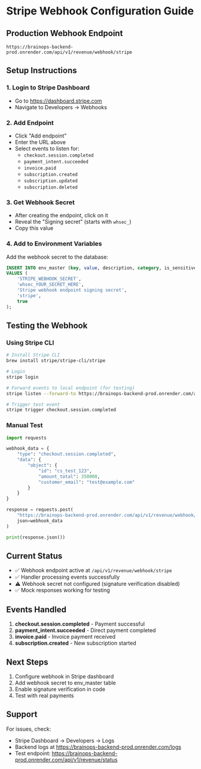 # Stripe Webhook Configuration Guide

## Production Webhook Endpoint
```
https://brainops-backend-prod.onrender.com/api/v1/revenue/webhook/stripe
```

## Setup Instructions

### 1. Login to Stripe Dashboard
- Go to https://dashboard.stripe.com
- Navigate to Developers → Webhooks

### 2. Add Endpoint
- Click "Add endpoint"
- Enter the URL above
- Select events to listen for:
  - `checkout.session.completed`
  - `payment_intent.succeeded`
  - `invoice.paid`
  - `subscription.created`
  - `subscription.updated`
  - `subscription.deleted`

### 3. Get Webhook Secret
- After creating the endpoint, click on it
- Reveal the "Signing secret" (starts with `whsec_`)
- Copy this value

### 4. Add to Environment Variables
Add the webhook secret to the database:
```sql
INSERT INTO env_master (key, value, description, category, is_sensitive)
VALUES (
    'STRIPE_WEBHOOK_SECRET',
    'whsec_YOUR_SECRET_HERE',
    'Stripe webhook endpoint signing secret',
    'stripe',
    true
);
```

## Testing the Webhook

### Using Stripe CLI
```bash
# Install Stripe CLI
brew install stripe/stripe-cli/stripe

# Login
stripe login

# Forward events to local endpoint (for testing)
stripe listen --forward-to https://brainops-backend-prod.onrender.com/api/v1/revenue/webhook/stripe

# Trigger test event
stripe trigger checkout.session.completed
```

### Manual Test
```python
import requests

webhook_data = {
    "type": "checkout.session.completed",
    "data": {
        "object": {
            "id": "cs_test_123",
            "amount_total": 350000,
            "customer_email": "test@example.com"
        }
    }
}

response = requests.post(
    "https://brainops-backend-prod.onrender.com/api/v1/revenue/webhook/stripe",
    json=webhook_data
)

print(response.json())
```

## Current Status
- ✅ Webhook endpoint active at `/api/v1/revenue/webhook/stripe`
- ✅ Handler processing events successfully
- ⚠️ Webhook secret not configured (signature verification disabled)
- ✅ Mock responses working for testing

## Events Handled
1. **checkout.session.completed** - Payment successful
2. **payment_intent.succeeded** - Direct payment completed
3. **invoice.paid** - Invoice payment received
4. **subscription.created** - New subscription started

## Next Steps
1. Configure webhook in Stripe dashboard
2. Add webhook secret to env_master table
3. Enable signature verification in code
4. Test with real payments

## Support
For issues, check:
- Stripe Dashboard → Developers → Logs
- Backend logs at https://brainops-backend-prod.onrender.com/logs
- Test endpoint: https://brainops-backend-prod.onrender.com/api/v1/revenue/status